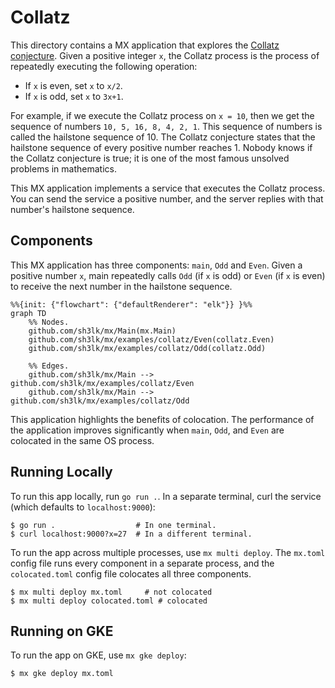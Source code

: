 # Collatz

This directory contains a MX application that explores the
[Collatz conjecture][collatz]. Given a positive integer `x`, the Collatz process
is the process of repeatedly executing the following operation:

-   If `x` is even, set `x` to `x/2`.
-   If `x` is odd, set `x` to `3x+1`.

For example, if we execute the Collatz process on `x = 10`, then we get the
sequence of numbers `10, 5, 16, 8, 4, 2, 1`. This sequence of numbers is called
the hailstone sequence of 10. The Collatz conjecture states that the hailstone
sequence of every positive number reaches 1. Nobody knows if the Collatz
conjecture is true; it is one of the most famous unsolved problems in
mathematics.

This MX application implements a service that executes the Collatz process.
You can send the service a positive number, and the server replies with that
number's hailstone sequence.

## Components

This MX application has three components: `main`, `Odd` and `Even`. Given a
positive number `x`, main repeatedly calls `Odd` (if `x` is odd) or `Even` (if
`x` is even) to receive the next number in the hailstone sequence.

```mermaid
%%{init: {"flowchart": {"defaultRenderer": "elk"}} }%%
graph TD
    %% Nodes.
    github.com/sh3lk/mx/Main(mx.Main)
    github.com/sh3lk/mx/examples/collatz/Even(collatz.Even)
    github.com/sh3lk/mx/examples/collatz/Odd(collatz.Odd)

    %% Edges.
    github.com/sh3lk/mx/Main --> github.com/sh3lk/mx/examples/collatz/Even
    github.com/sh3lk/mx/Main --> github.com/sh3lk/mx/examples/collatz/Odd
```

This application highlights the benefits of colocation. The performance of the
application improves significantly when `main`, `Odd`, and `Even` are colocated
in the same OS process.

## Running Locally

To run this app locally, run `go run .`. In a separate terminal, curl the
service (which defaults to `localhost:9000`):

```console
$ go run .                  # In one terminal.
$ curl localhost:9000?x=27  # In a different terminal.
```

To run the app across multiple processes, use `mx multi deploy`. The
`mx.toml` config file runs every component in a separate process, and the
`colocated.toml` config file colocates all three components.

```console
$ mx multi deploy mx.toml     # not colocated
$ mx multi deploy colocated.toml # colocated
```

## Running on GKE

To run the app on GKE, use `mx gke deploy`:

```console
$ mx gke deploy mx.toml
```

[collatz]: https://en.wikipedia.org/wiki/Collatz_conjecture
